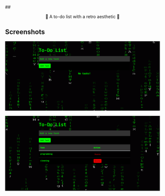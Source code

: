 ##<p align="center"> :space_invader: A to-do list with a retro aesthetic :space_invader:</p>


## Screenshots
<p align="center"><img src="public\img\notask.png" width="1000" alt="Project screenshots"></p>
<p align="center"><img src="public\img\example.png" width="1000" alt="Project screenshots"></p>


